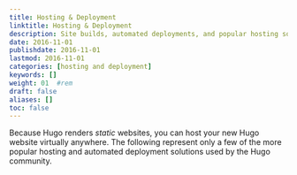```yaml
---
title: Hosting & Deployment
linktitle: Hosting & Deployment
description: Site builds, automated deployments, and popular hosting solutions.
date: 2016-11-01
publishdate: 2016-11-01
lastmod: 2016-11-01
categories: [hosting and deployment]
keywords: []
weight: 01	#rem
draft: false
aliases: []
toc: false
---
```


Because Hugo renders *static* websites, you can host your new Hugo website virtually anywhere. The following represent only a few of the more popular hosting and automated deployment solutions used by the Hugo community.
